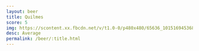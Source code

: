 ```yaml
---
layout: beer
title: Quilmes
score: 5
img: https://scontent.xx.fbcdn.net/v/t1.0-0/p480x480/65636_10151694536878745_1850782094_n.jpg?oh=0f8a5848fc44dbc4e955d04000d8c5f4&oe=5879F877
desc: Average
permalink: /beer/:title.html
---
```

